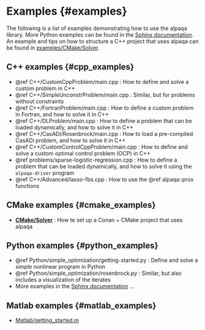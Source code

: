 # Examples {#examples}

The following is a list of examples demonstrating how to use the alpaqa library. More Python examples can be found in the <a href='../Sphinx/examples'>Sphinx documentation</a>. An example and tips on how to structure a C++ project that uses alpaqa can be found in <a href='https://github.com/kul-optec/alpaqa/tree/develop/examples/CMake/Solver'>examples/CMake/Solver</a>.

## C++ examples {#cpp_examples}

- @ref C++/CustomCppProblem/main.cpp : How to define and solve a custom problem in C++
- @ref C++/SimpleUnconstrProblem/main.cpp : Similar, but for problems without constraints
- @ref C++/FortranProblem/main.cpp : How to define a custom problem in Fortran, and how to solve it in C++
- @ref C++/DLProblem/main.cpp : How to define a problem that can be loaded dynamically, and how to solve it in C++
- @ref C++/CasADi/Rosenbrock/main.cpp : How to load a pre-compiled CasADi problem, and how to solve it in C++
- @ref C++/CustomControlCppProblem/main.cpp : How to define and solve a custom optimal control problem (OCP) in C++
- @ref problems/sparse-logistic-regression.cpp : How to define a problem that can be loaded dynamically, and how to solve it using the `alpaqa-driver` program
- @ref C++/Advanced/lasso-fbs.cpp : How to use the @ref alpaqa::prox functions

## CMake examples {#cmake_examples}

- [**CMake/Solver**](https://github.com/kul-optec/alpaqa/tree/develop/examples/CMake/Solver) : How te set up a Conan + CMake project that uses alpaqa

## Python examples {#python_examples}

- @ref Python/simple_optimization/getting-started.py : Define and solve a simple nonlinear program in Python
- @ref Python/simple_optimization/rosenbrock.py : Similar, but also includes a visualization of the iterates
- More examples in the <a href='../Sphinx/examples/index.html'>Sphinx documentation</a> ...

## Matlab examples {#matlab_examples}

- <a href='../Sphinx/reference/matlab-api.html#example'>Matlab/getting_started.m</a>
